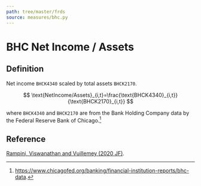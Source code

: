 ```yaml
---
path: tree/master/frds
source: measures/bhc.py
---
```


# BHC Net Income / Assets

## Definition

Net income `BHCK4340` scaled by total assets `BHCK2170`.

$$
\text{NetIncome/Assets}_{i,t}=\frac{\text{BHCK4340}_{i,t}}{\text{BHCK2170}_{i,t}}
$$

where `BHCK4340` and `BHCK2170` are from the Bank Holding Company data by the Federal Reserve Bank of Chicago.[^1] 

[^1]: https://www.chicagofed.org/banking/financial-institution-reports/bhc-data.

## Reference

[Rampini, Viswanathan and Vuillemey (2020 JF)](https://doi.org/10.1111/jofi.12868).